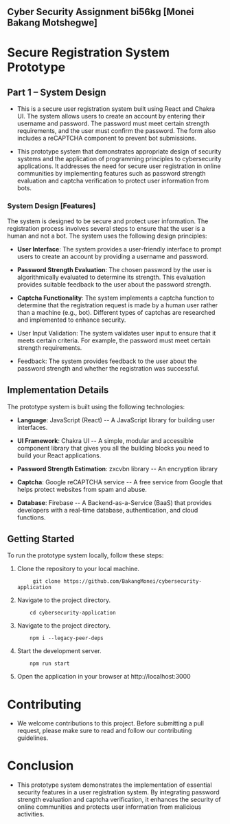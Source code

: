 ## Cyber Security Assignment bi56kg [Monei Bakang Motshegwe]

# Secure Registration System Prototype

## Part 1 – System Design

- This is a secure user registration system built using React and Chakra UI. The system allows users to create an account by entering their username and password. The password must meet certain strength requirements, and the user must confirm the password. The form also includes a reCAPTCHA component to prevent bot submissions.

- This prototype system that demonstrates appropriate design of security systems and the application of programming principles to cybersecurity applications. It addresses the need for secure user registration in online communities by implementing features such as password strength evaluation and captcha verification to protect user information from bots.

### System Design [Features]

The system is designed to be secure and protect user information. The registration process involves several steps to ensure that the user is a human and not a bot. The system uses the following design principles: 

- **User Interface**: The system provides a user-friendly interface to prompt users to create an account by providing a username and password.

- **Password Strength Evaluation**: The chosen password by the user is algorithmically evaluated to determine its strength. This evaluation provides suitable feedback to the user about the password strength.

- **Captcha Functionality**: The system implements a captcha function to determine that the registration request is made by a human user rather than a machine (e.g., bot). Different types of captchas are researched and implemented to enhance security.

- User Input Validation: The system validates user input to ensure that it meets certain criteria. For example, the password must meet certain strength requirements.

- Feedback: The system provides feedback to the user about the password strength and whether the registration was successful.


## Implementation Details

The prototype system is built using the following technologies:

- **Language**: JavaScript (React)
    -- A JavaScript library for building user interfaces.

- **UI Framework**: Chakra UI
    -- A simple, modular and accessible component library that gives you all the building blocks you need to build your React applications.

- **Password Strength Estimation**: zxcvbn library
    -- An encryption library

- **Captcha**: Google reCAPTCHA service
    -- A free service from Google that helps protect websites from spam and abuse.

- **Database**: Firebase
    -- A Backend-as-a-Service (BaaS) that provides developers with a real-time database, authentication, and cloud functions.

## Getting Started

To run the prototype system locally, follow these steps:

1. Clone the repository to your local machine.

   ```
        git clone https://github.com/BakangMonei/cybersecurity-application
   ```

2. Navigate to the project directory.

   ```
       cd cybersecurity-application
   ```

3. Navigate to the project directory.

   ```
       npm i --legacy-peer-deps
   ```

4. Start the development server.

   ```
       npm run start
   ```

5. Open the application in your browser at http://localhost:3000

# Contributing

- We welcome contributions to this project. Before submitting a pull request, please make sure to read and follow our contributing guidelines.

# Conclusion

- This prototype system demonstrates the implementation of essential security features in a user registration system. By integrating password strength evaluation and captcha verification, it enhances the security of online communities and protects user information from malicious activities.
